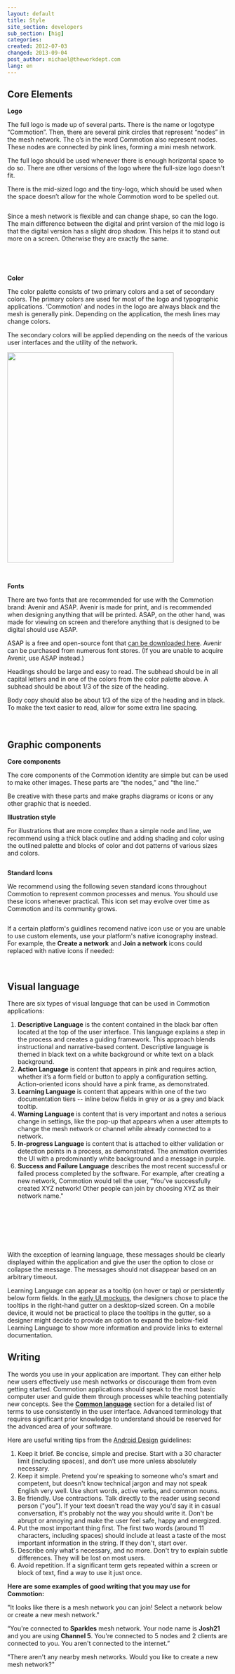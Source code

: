 ```yaml
---
layout: default
title: Style
site_section: developers
sub_section: [hig]
categories: 
created: 2012-07-03
changed: 2013-09-04
post_author: michael@theworkdept.com
lang: en
---
```

  <h2>Core Elements</h2>

<p><strong>Logo</strong></p>

<p>The full logo is made up of several parts. There is the name or logotype “Commotion”. Then, there are several pink circles that represent “nodes” in the mesh network. The o’s in the word Commotion also represent nodes. These nodes are connected by pink lines, forming a mini mesh network.</p>

<p>The full logo should be used whenever there is enough horizontal space to do so. There are other versions of the logo where the full-size logo doesn't fit.</p>

<p>There is the mid-sized logo and the tiny-logo, which should be used when the space doesn’t allow for the whole Commotion word to be spelled out.</p>

<p><img alt="" src="/files/HIG_52.png" /></p>

<p>Since a mesh network is flexible and can change shape, so can the logo. The main difference between the digital and print version of the mid logo is that the digital version has a slight drop shadow. This helps it to stand out more on a screen. Otherwise they are exactly the same.</p>

<p><img alt="" src="/files/HIG_53.png" /></p>

<p>&nbsp;</p>

<p><img alt="" src="/files/HIG_54.png" /></p>

<p><strong>Color</strong></p>

<p>The color palette consists of two primary colors and a set of secondary colors. The primary colors are used for most of the logo and typographic applications. ‘Commotion’ and nodes in the logo are always black and the mesh is generally pink. Depending on the application, the mesh lines may change colors.</p>

<p>The secondary colors will be applied depending on the needs of the various user interfaces and the utility of the network.</p>

<p><img alt="" class="media-image attr__typeof__foaf:Image img__fid__251 img__view_mode__media_large attr__format__media_large" src="/files/styles/large/public/color_0.png?itok=eUHJg4SJ" style="width: 379px; height: 480px;" typeof="foaf:Image" /></p>

<p>&nbsp;</p>

<p><strong>Fonts</strong></p>

<p>There are two fonts that are recommended for use with the Commotion brand: Avenir and ASAP. Avenir is made for print, and is recommended when designing anything that will be printed. ASAP, on the other hand, was made for viewing on screen and therefore anything that is designed to be digital should use ASAP.</p>

<p>ASAP is a free and open-source font that <a href="http://www.google.com/webfonts/specimen/Asap" target="_blank">can be downloaded here</a>. Avenir can be purchased from numerous font stores. (If you are unable to acquire Avenir, use ASAP instead.)</p>

<p>Headings should be large and easy to read. The subhead should be in all capital letters and in one of the colors from the color palette above. A subhead should be about 1/3 of the size of the heading.&nbsp; &nbsp;</p>

<p>Body copy should also be about 1/3 of the size of the heading and in black. To make the text easier to read, allow for some extra line spacing.</p>

<p><img alt="" src="/files/HIG_57.png" style="margin-bottom:10px; margin-top:10px" /></p>

<h2>Graphic components</h2>

<p><strong>Core components</strong></p>

<p>The core components of the Commotion identity are simple but can be used to make other images. These parts are “the nodes,” and “the line.”</p>

<p>Be creative with these parts and make graphs diagrams or icons or any other graphic that is needed.</p>

<p><strong>Illustration style</strong></p>

<p>For illustrations that are more complex than a simple node and line, we recommend using a thick black outline and adding shading and color using the outlined palette and blocks of color and dot patterns of various sizes and colors.</p>

<p><img alt="" src="/files/HIG_58b.png" /></p>

<p><strong>Standard Icons</strong></p>

<p>We recommend using the following seven standard icons throughout Commotion to represent common processes and menus. You should use these icons whenever practical. This icon set may evolve over time as Commotion and its community grows.</p>

<p><img alt="" src="/files/icons.png" /></p>

<p>If a certain platform's guidlines recomend native icon use or you are unable to use custom elements, use your platform's native iconography instead. For example, the <strong>Create a network</strong> and <strong>Join a network</strong> icons could replaced with native icons if needed:</p>

<p>&nbsp;&nbsp;&nbsp;&nbsp;&nbsp;&nbsp;&nbsp;&nbsp;&nbsp; <img alt="" src="/files/androidicon1.png" />&nbsp;&nbsp;&nbsp;&nbsp; <img alt="" src="/files/androidicon2.png" /></p>

<h2>Visual language</h2>

<p>There are six types of visual language that can be used in Commotion applications:</p>

<ol>
	<li><strong>Descriptive Language</strong> is the content contained in the black bar often located at the top of the user interface. This language explains a step in the process and creates a guiding framework. This approach blends instructional and narrative-based content. Descriptive language is themed in black text on a white background or white text on a black background.</li>
	<li><strong>Action Language</strong> is content that appears in pink and requires action, whether it’s a form field or button to apply a configuration setting. Action-oriented icons should have a pink frame, as demonstrated.</li>
	<li><strong>Learning Language</strong> is content that appears within one of the two documentation tiers -- inline below fields in grey or as a grey and black tooltip.</li>
	<li><strong>Warning Language</strong> is content that is very important and notes a serious change in settings, like the pop-up that appears when a user attempts to change the mesh network or channel while already connected to a network.</li>
	<li><strong>In-progress Language</strong> is content that is attached to either validation or detection points in a process, as demonstrated. The animation overrides the UI with a predominantly white background and a message in purple.</li>
	<li><strong>Success and Failure Language</strong> describes the most recent successful or failed process completed by the software. For example, after creating a new network, Commotion would tell the user, “You've successfully created XYZ network! Other people can join by choosing XYZ as their network name."</li>
</ol>

<p><img alt="" src="/files/visual_language.png" style="margin-bottom:15px; margin-top:15px" /></p>

<p><img alt="" src="/files/HIG_599Ab.png" /></p>

<p>&nbsp;</p>

<p><img alt="" src="/files/HIG_599Bb.png" /></p>

<p>With the exception of learning language, these messages should be clearly displayed within the application and give the user the option to close or collapse the message. The messages should not disappear based on an arbitrary timeout.</p>

<p>Learning Language can appear as a tooltip (on hover or tap) or persistently below form fields. In the <a href="http://www.flickr.com/photos/24639042@N07/sets/72157629570342842/with/7132460719/" target="_blank">early UI mockups</a>, the designers chose to place the tooltips in the right-hand gutter on a desktop-sized screen. On a mobile device, it would not be practical to place the tooltips in the gutter, so a designer might decide to provide an option to expand the below-field Learning Language to show more information and provide links to external documentation.</p>

<h2>Writing</h2>

<p>The words you use in your application are important. They can either help new users effectively use mesh networks or discourage them from even getting started. Commotion applications should speak to the most basic computer user and guide them through processes while teaching potentially new concepts. See the <a href="/developer/hig/key-concepts"><strong>Common language</strong></a> section for a detailed list of terms to use consistently in the user interface. Advanced terminology that requires significant prior knowledge to understand should be reserved for the advanced area of your software.</p>

<p>Here are useful writing tips from the <a href="http://developer.android.com/design/style/writing.html" target="_blank">Android Design</a> guidelines:</p>

<ol>
	<li>Keep it brief. Be concise, simple and precise. Start with a 30 character limit (including spaces), and don't use more unless absolutely necessary.</li>
	<li>Keep it simple. Pretend you're speaking to someone who's smart and competent, but doesn't know technical jargon and may not speak English very well. Use short words, active verbs, and common nouns.</li>
	<li>Be friendly. Use contractions. Talk directly to the reader using second person ("you"). If your text doesn't read the way you'd say it in casual conversation, it's probably not the way you should write it. Don't be abrupt or annoying and make the user feel safe, happy and energized.</li>
	<li>Put the most important thing first. The first two words (around 11 characters, including spaces) should include at least a taste of the most important information in the string. If they don't, start over.</li>
	<li>Describe only what's necessary, and no more. Don't try to explain subtle differences. They will be lost on most users.</li>
	<li>Avoid repetition. If a significant term gets repeated within a screen or block of text, find a way to use it just once.</li>
</ol>

<p><strong>Here are some examples of good writing that you may use for Commotion:</strong></p>

<p>"It looks like there is a mesh network you can join! Select a network below or create a new mesh network."</p>

<p>“You're connected to <strong>Sparkles</strong> mesh network. Your node name is <strong>Josh21</strong> and you are using <strong>Channel 5</strong>. You're connected to 5 nodes and 2 clients are connected to you. You aren't connected to the internet.”</p>

<p>"There aren't any nearby mesh networks. Would you like to create a new mesh network?"</p>
 

